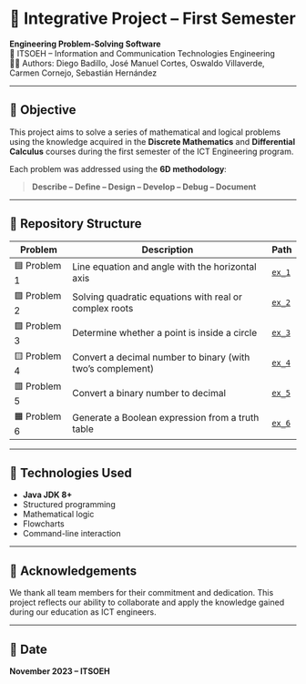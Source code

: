 # 🧮 Integrative Project – First Semester

**Engineering Problem-Solving Software**  
📍 ITSOEH – Information and Communication Technologies Engineering  
👨‍💻 Authors: Diego Badillo, José Manuel Cortes, Oswaldo Villaverde, Carmen Cornejo, Sebastián Hernández

---

## 🎯 Objective

This project aims to solve a series of mathematical and logical problems using the knowledge acquired in the **Discrete Mathematics** and **Differential Calculus** courses during the first semester of the ICT Engineering program.

Each problem was addressed using the **6D methodology**:

> **Describe – Define – Design – Develop – Debug – Document**

---

## 📂 Repository Structure

| Problem | Description | Path |
|---------|-------------|------|
| 🟦 Problem 1 | Line equation and angle with the horizontal axis | [`ex_1`](./ex_1) |
| 🟪 Problem 2 | Solving quadratic equations with real or complex roots | [`ex_2`](./ex_2) |
| 🟩 Problem 3 | Determine whether a point is inside a circle | [`ex_3`](./ex_3) |
| 🟨 Problem 4 | Convert a decimal number to binary (with two’s complement) | [`ex_4`](./ex_4)|
| 🟥 Problem 5 | Convert a binary number to decimal | [`ex_5`](./ex_5) |
| 🟧 Problem 6 | Generate a Boolean expression from a truth table | [`ex_6`](./ex_6) |

---

## 🧠 Technologies Used

- **Java JDK 8+**
- Structured programming
- Mathematical logic
- Flowcharts
- Command-line interaction

---

## 🙌 Acknowledgements

We thank all team members for their commitment and dedication. This project reflects our ability to collaborate and apply the knowledge gained during our education as ICT engineers.

---

## 📅 Date

**November 2023 – ITSOEH**
